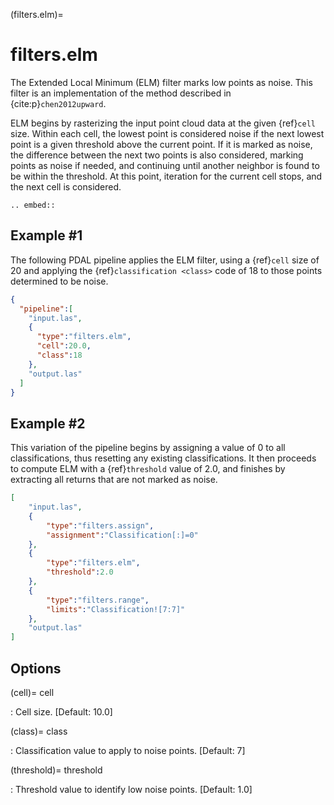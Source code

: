 (filters.elm)=

# filters.elm

The Extended Local Minimum (ELM) filter marks low points as noise. This filter
is an implementation of the method described in {cite:p}`chen2012upward`.

ELM begins by rasterizing the input point cloud data at the given {ref}`cell` size.
Within each cell, the lowest point is considered noise if the next lowest point
is a given threshold above the current point. If it is marked as noise, the
difference between the next two points is also considered, marking points as
noise if needed, and continuing until another neighbor is found to be within the
threshold. At this point, iteration for the current cell stops, and the next
cell is considered.

```{eval-rst}
.. embed::
```

## Example #1

The following PDAL pipeline applies the ELM filter, using a {ref}`cell` size of 20
and
applying the {ref}`classification <class>` code of 18 to those points
determined to be noise.

```json
{
  "pipeline":[
    "input.las",
    {
      "type":"filters.elm",
      "cell":20.0,
      "class":18
    },
    "output.las"
  ]
}
```

## Example #2

This variation of the pipeline begins by assigning a value of 0 to all
classifications, thus resetting any existing classifications. It then proceeds
to compute ELM with a {ref}`threshold` value of 2.0, and finishes by extracting all
returns that are not marked as noise.

```json
[
    "input.las",
    {
        "type":"filters.assign",
        "assignment":"Classification[:]=0"
    },
    {
        "type":"filters.elm",
        "threshold":2.0
    },
    {
        "type":"filters.range",
        "limits":"Classification![7:7]"
    },
    "output.las"
]
```

## Options

(cell)=
cell

: Cell size. \[Default: 10.0\]

(class)=
class

: Classification value to apply to noise points. \[Default: 7\]

(threshold)=
threshold

: Threshold value to identify low noise points. \[Default: 1.0\]

```{include} filter_opts.md
```
